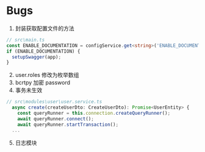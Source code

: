 # Bugs

1. 封装获取配置文件的方法

```ts
// src\main.ts
const ENABLE_DOCUMENTATION = configService.get<string>('ENABLE_DOCUMENTATION');
if (ENABLE_DOCUMENTATION) {
  setupSwagger(app);
}
```

2. user.roles 修改为枚举数组
3. bcrtpy 加密 password
4. 事务未生效

```ts
// src\modules\user\user.service.ts
  async create(createUserDto: CreateUserDto): Promise<UserEntity> {
    const queryRunner = this.connection.createQueryRunner();
    await queryRunner.connect();
    await queryRunner.startTransaction();
  ...
```

5. 日志模块
